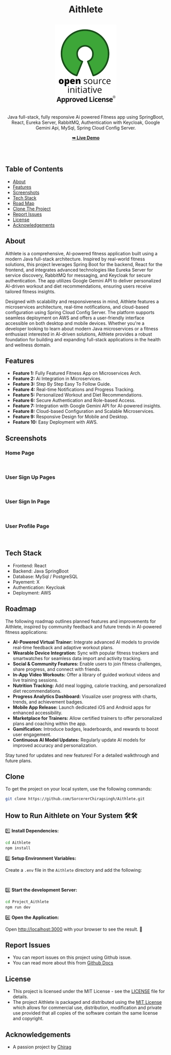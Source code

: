 <h1 align="center">Aithlete</h1>

<div align="center">

<h2 align="center">
  <a href="LICENSE">
    <img src="https://github.com/SorcererChiragsingh/Aithlete/blob/main/Images/MIT%20License.png" alt="MIT License" />
  </a>
</h2>

<p> 
Java full-stack, fully responsive Ai powered Fitness app using SpringBoot, React, Eureka Server, RabbitMQ, Authentication with Keycloak, Google Gemini Api, MySql, Spring Cloud Config Server.
</p>

<a href="" target="_blank"><strong>➥ Live Demo</strong></a>

</div> <br/><br/>

## Table of Contents

- [About](#about)
- [Features](#features)
- [Screenshots](#screenshots)
- [Tech Stack](#tech-stack)
- [Road Map](#roadmap)
- [Clone The Project](#clone)
- [Report Issues](#report-issues)
- [License](#license)
- [Acknowledgements](#acknowledgements)

## About

Aithlete is a comprehensive, AI-powered fitness application built using a modern Java full-stack architecture. Inspired by real-world fitness solutions, this project leverages Spring Boot for the backend, React for the frontend, and integrates advanced technologies like Eureka Server for service discovery, RabbitMQ for messaging, and Keycloak for secure authentication. The app utilizes Google Gemini API to deliver personalized AI-driven workout and diet recommendations, ensuring users receive tailored fitness insights.

Designed with scalability and responsiveness in mind, Aithlete features a microservices architecture, real-time notifications, and cloud-based configuration using Spring Cloud Config Server. The platform supports seamless deployment on AWS and offers a user-friendly interface accessible on both desktop and mobile devices. Whether you're a developer looking to learn about modern Java microservices or a fitness enthusiast interested in AI-driven solutions, Aithlete provides a robust foundation for building and expanding full-stack applications in the health and wellness domain.


## Features

- **Feature 1:** Fully Featured Fitness App on Microservices Arch.
- **Feature 2:** Ai Integration in Microservices.
- **Feature 3:** Step By Step Easy To Follow Guide.
- **Feature 4:** Real-time Notifications and Progress Tracking.
- **Feature 5:** Personalized Workout and Diet Recommendations.
- **Feature 6:** Secure Authentication and Role-based Access.
- **Feature 7:** Integration with Google Gemini API for AI-powered insights.
- **Feature 8:** Cloud-based Configuration and Scalable Microservices.
- **Feature 9:** Responsive Design for Mobile and Desktop.
- **Feature 10:** Easy Deployment with AWS.

## Screenshots

### Home Page
![]()

### User Sign Up Pages
![]()

### User Sign In Page
![]()

### User Profile Page
![]()



## Tech Stack

- Frontend: React 
- Backend: Java SpringBoot
- Database: MySql / PostgreSQL
- Payement: X
- Authentication: Keycloak
- Deployment: AWS


## Roadmap

The following roadmap outlines planned features and improvements for Aithlete, inspired by community feedback and future trends in AI-powered fitness applications:

- **AI-Powered Virtual Trainer:** Integrate advanced AI models to provide real-time feedback and adaptive workout plans.
- **Wearable Device Integration:** Sync with popular fitness trackers and smartwatches for seamless data import and activity tracking.
- **Social & Community Features:** Enable users to join fitness challenges, share progress, and connect with friends.
- **In-App Video Workouts:** Offer a library of guided workout videos and live training sessions.
- **Nutrition Tracking:** Add meal logging, calorie tracking, and personalized diet recommendations.
- **Progress Analytics Dashboard:** Visualize user progress with charts, trends, and achievement badges.
- **Mobile App Release:** Launch dedicated iOS and Android apps for enhanced accessibility.
- **Marketplace for Trainers:** Allow certified trainers to offer personalized plans and coaching within the app.
- **Gamification:** Introduce badges, leaderboards, and rewards to boost user engagement.
- **Continuous AI Model Updates:** Regularly update AI models for improved accuracy and personalization.

Stay tuned for updates and new features! For a detailed walkthrough and future plans.

## Clone

To get the project on your local system, use the following commands:

```bash
git clone https://github.com/SorcererChiragsingh/Aithlete.git
```

## How to Run Aithlete on Your System 🛠🛠

1️⃣ **Install Dependencies:**

```bash
cd Aithlete
npm install
```

2️⃣ **Setup Environment Variables:**

Create a `.env` file in the `Aithlete` directory and add the following:

```env


``` 

3️⃣ **Start the development Server:**

```bash
cd Project_Aithlete
npm run dev
```

<!-- 4️⃣ **Start the Frontend Server:**5️⃣

```bash
cd ../frontend
npm run dev
``` -->

4️⃣ **Open the Application:**

Open [http://localhost:3000](http://localhost:3000) with your browser to see the result. 🚀


 ## Report Issues
- You can report issues on this project using Github issue.
- You can read more about this from [Github Docs](https://docs.github.com/en/issues/tracking-your-work-with-issues/creating-an-issue)

## License

- This project is licensed under the MIT License - see the [LICENSE](https://github.com/SorcererChiragsingh/Aithlete?tab=MIT-1-ov-file) file for details.
- The project Aithlete is packaged and distributed using the [MIT License](https://choosealicense.com/licenses/mit/) which allows for commercial use, distribution, modification and private use provided that all copies of the software contain the same license and copyright.

## Acknowledgements

- A passion project by [Chirag](www.linkedin.com/in/chirag-singh-148993279)
